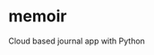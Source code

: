 # memoir
Cloud based journal app with Python
<!---
<portfolio>
<image>
https://media.geeksforgeeks.org/wp-content/uploads/2-500x250-2.jpg
</image>
<description>
The Python Code for getting Track of Novel Covid Pandemic growth in all over the world
</description>
<tags>
#django#python#html#css
</tags>
</portfolio>
-->
